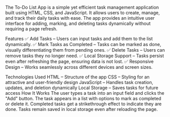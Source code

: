 The To-Do List App is a simple yet efficient task management application built using HTML, CSS, and JavaScript. It allows users to create, manage, and track their daily tasks with ease. The app provides an intuitive user interface for adding, marking, and deleting tasks dynamically without requiring a page refresh.

Features
✅ Add Tasks – Users can input tasks and add them to the list dynamically.
✅ Mark Tasks as Completed – Tasks can be marked as done, visually differentiating them from pending ones.
✅ Delete Tasks – Users can remove tasks they no longer need.
✅ Local Storage Support – Tasks persist even after refreshing the page, ensuring data is not lost.
✅ Responsive Design – Works seamlessly across different devices and screen sizes.

Technologies Used
HTML – Structure of the app
CSS – Styling for an attractive and user-friendly design
JavaScript – Handles task creation, updates, and deletion dynamically
Local Storage – Saves tasks for future access
How It Works
The user types a task into an input field and clicks the "Add" button.
The task appears in a list with options to mark as completed or delete it.
Completed tasks get a strikethrough effect to indicate they are done.
Tasks remain saved in local storage even after reloading the page.
